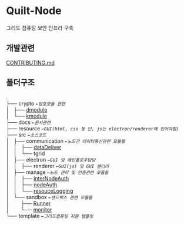 # Quilt-Node
그리드 컴퓨팅 보안 인프라 구축

## 개발관련
[CONTRIBUTING.md](/CONTRIBUTING.md)
## 폴더구조
.  
├── crypto _`←암호모듈 관련`_  
│   ├── [dmodule](/crypto/dmodule/README.md)  
│   └── [kmodule](/crypto/kmodule/README.md)  
├── docs _`←문서관련`_  
├── resource _`←GUI(html, css 등 단, js는 electron/renderer에 있어야함)`_  
├── src _`←소스코드`_  
│   ├── communication _`←노드간 데이터통신관련 모듈들`_  
│   │   ├── [dataDeliver](/src/communication/dataDeliver/README.md)  
│   │   └── tgrid  
│   ├── electron _`←GUI 및 메인플로우담당`_  
│   │   ├── renderer _`←GUI(js) 및 GUI 렌더러`_  
│   ├── manage _`←노드 관리 및 인증관련 모듈들`_  
│   │   ├── [interNodeAuth](/src/manage/interNodeAuth/README.md)  
│   │   ├── [nodeAuth](/src/manage/nodeAuth/README.md)  
│   │   └── [resouceLogging](/src/manage/resouceLogging/README.md)  
│   └── sandbox _`←샌드박스 관련 모듈들`_  
│&nbsp;&nbsp;&nbsp;&nbsp;&nbsp;&nbsp;&nbsp;&nbsp;├── [Runner](/src/sandbox/Runner/README.md)  
│&nbsp;&nbsp;&nbsp;&nbsp;&nbsp;&nbsp;&nbsp;&nbsp;└── [monitor](/src/sandbox/monitor/README.md)  
└── template _`←그리드컴퓨팅 지원 템플릿`_  